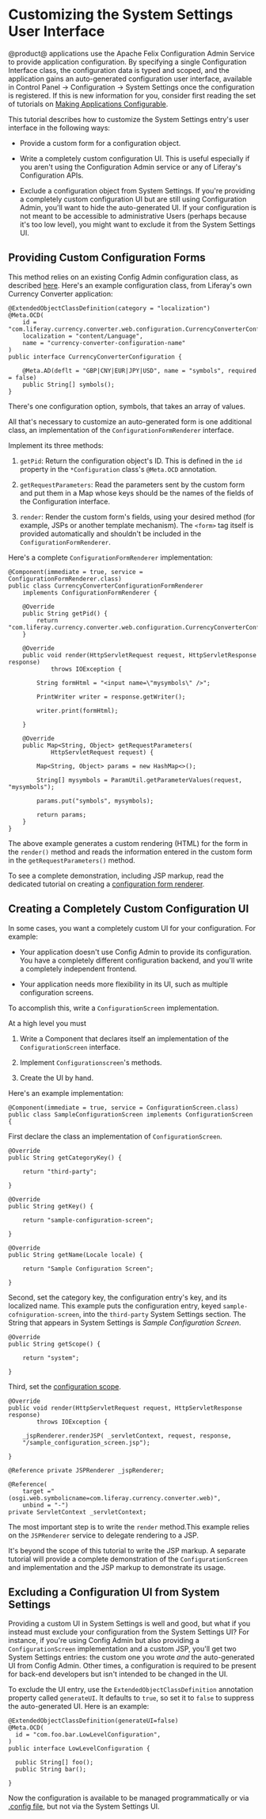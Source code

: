 # Customizing the System Settings User Interface [](id=customizing-the-system-settings-user-interface)

@product@ applications use the Apache Felix Configuration Admin Service to
provide application configuration. By specifying a single Configuration
Interface class, the configuration data is typed and scoped, and the application
gains an auto-generated configuration user interface, available in Control Panel
&rarr; Configuration &rarr; System Settings once the configuration is
registered. If this is new information for you, consider first reading the set
of tutorials on 
[Making Applications Configurable](/develop/tutorials/-/knowledge_base/7-1/making-applications-configurable).

This tutorial describes how to customize the System Settings entry's user
interface in the following ways:

- Provide a custom form for a configuration object.

- Write a completely custom configuration UI. This is useful especially if you
  aren't using the Configuration Admin service or any of Liferay's
  Configuration APIs.

- Exclude a configuration object from System Settings. If you're providing a
  completely custom configuration UI but are still using Configuration Admin,
  you'll want to hide the auto-generated UI. If your configuration is not
  meant to be accessible to administrative Users (perhaps because it's too low
  level), you might want to exclude it from the System Settings UI.

## Providing Custom Configuration Forms [](id=providing-custom-configuration-forms)

This method relies on an existing Config Admin configuration class, as described
[here](/develop/tutorials/-/knowledge_base/7-1/making-applications-configurable). 
Here's an example configuration class, from Liferay's own Currency Converter
application:

    @ExtendedObjectClassDefinition(category = "localization")
    @Meta.OCD(
        id = "com.liferay.currency.converter.web.configuration.CurrencyConverterConfiguration",
        localization = "content/Language",
        name = "currency-converter-configuration-name"
    )
    public interface CurrencyConverterConfiguration {

        @Meta.AD(deflt = "GBP|CNY|EUR|JPY|USD", name = "symbols", required = false)
        public String[] symbols();
    }

There's one configuration option, symbols, that takes an array of values. 

All that's necessary to customize an auto-generated form is one additional
class, an implementation of the `ConfigurationFormRenderer` interface.

Implement its three methods:

1.  `getPid`: Return the configuration object's ID. This is defined in the `id`
    property in the `*Configuration` class's `@Meta.OCD` annotation.

2.  `getRequestParameters`: Read the parameters sent by the custom form and put
    them in a Map whose keys should be the names of the fields of the
    Configuration interface.

3.  `render`: Render the custom form's fields, using your desired method (for
    example, JSPs or another template mechanism). The `<form>` tag itself is
    provided automatically and shouldn't be included in the
    `ConfigurationFormRenderer`.

Here's a complete `ConfigurationFormRenderer` implementation:

    @Component(immediate = true, service = ConfigurationFormRenderer.class)
    public class CurrencyConverterConfigurationFormRenderer
        implements ConfigurationFormRenderer {

        @Override
        public String getPid() {
            return "com.liferay.currency.converter.web.configuration.CurrencyConverterConfiguration";
        }

        @Override
        public void render(HttpServletRequest request, HttpServletResponse response)
                throws IOException {
                
            String formHtml = "<input name=\"mysymbols\" />";

            PrintWriter writer = response.getWriter();

            writer.print(formHtml);

        }

        @Override
        public Map<String, Object> getRequestParameters(
                HttpServletRequest request) {

            Map<String, Object> params = new HashMap<>();

            String[] mysymbols = ParamUtil.getParameterValues(request, "mysymbols");

            params.put("symbols", mysymbols);

            return params;
        }
    }

The above example generates a custom rendering (HTML) for the form in the
`render()` method and reads the information entered in the custom form in the
`getRequestParameters()` method.

To see a complete demonstration, including JSP markup, read the dedicated
tutorial on creating a 
[configuration form renderer](/develop/tutorials/-/knowledge_base/7-1/configuration-form-renderer).

## Creating a Completely Custom Configuration UI [](id=creating-a-completely-custom-configuration-ui)

In some cases, you want a completely custom UI for your configuration. For
example: 

- Your application doesn't use Config Admin to provide its configuration. You
  have a completely different configuration backend, and you'll write a
  completely independent frontend.

- Your application needs more flexibility in its UI, such as multiple
  configuration screens.

To accomplish this, write a `ConfigurationScreen` implementation.

At a high level you must

1.  Write a Component that declares itself an implementation of the
    `ConfigurationScreen` interface.

2.  Implement `Configurationscreen`'s methods.

3.  Create the UI by hand.

Here's an example implementation:

    @Component(immediate = true, service = ConfigurationScreen.class) 
    public class SampleConfigurationScreen implements ConfigurationScreen {

First declare the class an implementation of `ConfigurationScreen`.

    @Override 
    public String getCategoryKey() { 

        return "third-party"; 

    }

    @Override 
    public String getKey() { 

        return "sample-configuration-screen"; 

    }

    @Override 
    public String getName(Locale locale) { 

        return "Sample Configuration Screen"; 

    }

Second, set the category key, the configuration entry's key, and its localized
name. This example puts the configuration entry, keyed
`sample-cofniguration-screen`, into the `third-party` System Settings section.
The String that appears in System Settings is _Sample Configuration Screen_.

    @Override 
    public String getScope() { 

        return "system"; 

    }

Third, set the 
[configuration scope](/develop/tutorials/-/knowledge_base/7-1/scoping-configurations).

    @Override 
    public void render(HttpServletRequest request, HttpServletResponse response) 
            throws IOException {

        _jspRenderer.renderJSP( _servletContext, request, response,
        "/sample_configuration_screen.jsp"); 

    }

    @Reference private JSPRenderer _jspRenderer;

    @Reference(
        target ="(osgi.web.symbolicname=com.liferay.currency.converter.web)", 
        unbind = "-")
    private ServletContext _servletContext;

The most important step is to write the `render` method.This example relies on
the `JSPRenderer` service to delegate rendering to a JSP.

It's beyond the scope of this tutorial to write the JSP markup. A separate
tutorial will provide a complete demonstration of the `ConfigurationScreen` and
implementation and the JSP markup to demonstrate its usage.

## Excluding a Configuration UI from System Settings [](id=excluding-a-configuration-ui-from-system-settings)

Providing a custom UI in System Settings is well and good, but what if you
instead must exclude your configuration from the System Settings UI? For
instance, if you're using Config Admin but also providing a
`ConfigurationScreen` implementation and a custom JSP, you'll get two System
Settings entries: the custom one you wrote _and_ the auto-generated UI from
Config Admin. Other times, a configuration is required to be present for
back-end developers but isn't intended to be changed in the UI.

To exclude the UI entry, use the `ExtendedObjectClassDefinition` annotation
property called `generateUI`. It defaults to `true`, so set it to `false` to
suppress the auto-generated UI. Here is an example:

    @ExtendedObjectClassDefinition(generateUI=false)
    @Meta.OCD(
      id = "com.foo.bar.LowLevelConfiguration",
    )
    public interface LowLevelConfiguration {

      public String[] foo();
      public String bar();

    }

Now the configuration is available to be managed programmatically or via
[.config
file](/discover/portal/-/knowledge_base/7-1/understanding-system-configuration-files),
but not via the System Settings UI.
